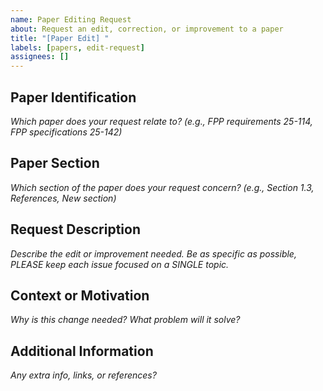 ```yaml
---
name: Paper Editing Request
about: Request an edit, correction, or improvement to a paper
title: "[Paper Edit] "
labels: [papers, edit-request]
assignees: []
---
```


## Paper Identification
*Which paper does your request relate to?  (e.g., FPP requirements 25-114, FPP specifications 25-142)*

## Paper Section
*Which section of the paper does your request concern?  (e.g., Section 1.3, References, New section)*

## Request Description
*Describe the edit or improvement needed. Be as specific as possible, PLEASE keep each issue focused on a SINGLE topic.*

## Context or Motivation
*Why is this change needed? What problem will it solve?*

## Additional Information
*Any extra info, links, or references?*
